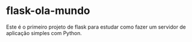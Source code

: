 # flask-ola-mundo

Este é o primeiro projeto de flask para estudar como fazer um servidor de aplicação simples com Python.
